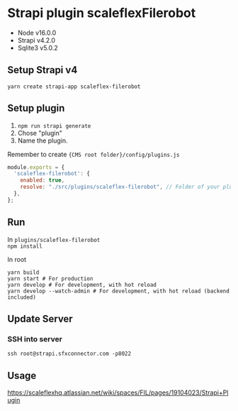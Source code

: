 # Strapi plugin scaleflexFilerobot

- Node v16.0.0
- Strapi v4.2.0
- Sqlite3 v5.0.2

## Setup Strapi v4

`yarn create strapi-app scaleflex-filerobot`

## Setup plugin

1. `npm run strapi generate`
2. Chose "plugin"
3. Name the plugin.

Remember to create `{CMS root folder}/config/plugins.js`

```js
module.exports = {
  'scaleflex-filerobot': {
    enabled: true,
    resolve: "./src/plugins/scaleflex-filerobot", // Folder of your plugin
  },
};
```

## Run

In `plugins/scaleflex-filerobot`  
`npm install`

In root
```
yarn build
yarn start # For production
yarn develop # For development, with hot reload
yarn develop --watch-admin # For development, with hot reload (backend included)
```

## Update Server

### SSH into server

`ssh root@strapi.sfxconnector.com -p8022`

## Usage

https://scaleflexhq.atlassian.net/wiki/spaces/FIL/pages/19104023/Strapi+Plugin
